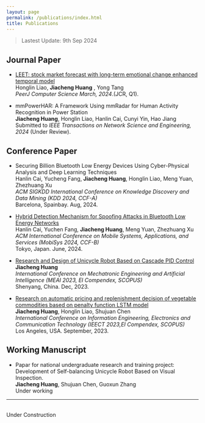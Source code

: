 ```yaml
---
layout: page
permalink: /publications/index.html
title: Publications
---
```


> Lastest Update: 9th Sep 2024

## Journal Paper

- [LEET: stock market forecast with long-term emotional change enhanced temporal model](https://doi.org/10.7717/peerj-cs.1969)
<br> Honglin Liao, **Jiacheng Huang** , Yong Tang
<br> *PeerJ Computer Science March, 2024*.(JCR, Q1).

- mmPowerHAR: A Framework Using mmRadar for Human Activity Recognition in Power Station 
<br> **Jiacheng Huang**, Honglin Liao, Hanlin Cai, Cunyi Yin, Hao Jiang
<br> Submitted to *IEEE Transactions on Network Science and Engineering, 2024* (Under Review).

## Conference Paper

- Securing Billion Bluetooth Low Energy Devices Using Cyber-Physical Analysis and Deep Learning Techniques
<br> Hanlin Cai, Yucheng Fang, **Jiacheng Huang**, Honglin Liao, Meng Yuan, Zhezhuang Xu 
<br> *ACM SIGKDD International Conference on Knowledge Discovery and Data Mining (KDD 2024, CCF-A)* 
<br> Barcelona, Spainbay. Aug, 2024.

- [Hybrid Detection Mechanism for Spoofing Attacks in Bluetooth Low Energy Networks](https://www.sigmobile.org/mobisys/2024/)
<br> Hanlin Cai, Yuchen Fang, **Jiacheng Huang**, Meng Yuan, Zhezhuang Xu
<br> *ACM International Conference on Mobile Systems, Applications, and Services (MobiSys 2024, CCF-B)*
<br> Tokyo, Japan. June, 2024.

- [Research and Design of Unicycle Robot Based on Cascade PID Control](https://www.spiedigitallibrary.org/conference-proceedings-of-spie/13071/3025507/Research-and-design-of-unicycle-robot-based-on-cascade-PID/10.1117/12.3025507.short)
<br> **Jiacheng Huang**
<br> *International Conference on Mechatronic Engineering and Artificial Intelligence (MEAI 2023, EI Compendex, SCOPUS)*
<br> Shenyang, China. Dec, 2023.

- [Research on automatic pricing and replenishment decision of vegetable commodities based on penalty function LSTM model](https://ieeexplore.ieee.org/document/10442643)
<br> **Jiacheng Huang**, Honglin Liao, Shujuan Chen
<br> *International Conference on Information Engineering, Electronics and Communication Technology (IEECT 2023,EI Compendex, SCOPUS)*
<br> Los Angeles, USA. September, 2023.

## Working Manuscript

- Papar for national undergraduate research and training project: Development of Self-balancing Unicycle Robot Based on Visual Inspection.<br>**Jiacheng Huang**, Shujuan Chen, Guoxun Zhang<br>Under working

---

<br>Under Construction